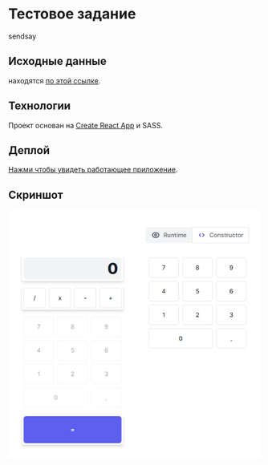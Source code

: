 # Тестовое задание 
sendsay

## Исходные данные
находятся [по этой ссылке](https://sendsay.notion.site/Frontend-e378a45c3a934dafb6e44f79da2a0040).

## Технологии
Проект основан на [Create React App](https://github.com/facebook/create-react-app) и SASS.

## Деплой
[Нажми чтобы увидеть работающее приложение](https://sendsay-sva2021.vercel.app/).

## Скриншот
![Скриншот приложения](/test-sendsay.png)